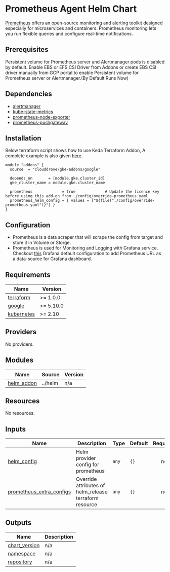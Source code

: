 # Prometheus Agent Helm Chart

[Prometheus](https://prometheus.io/docs/introduction/overview/) offers an open-source monitoring and alerting toolkit designed especially for microservices and containers. Prometheus monitoring lets you run flexible queries and configure real-time notifications.

## Prerequisites
Persistent volume for Prometheus server and Alertmanager pods is disabled by default. Enable EBS or EFS CSI Driver from Addons or create EBS CSI driver manually from GCP portal to enable Persistent volume for Prometheus server or Alertmanager.(By Default Runs Now)

## Dependencies
- [alertmanager](https://github.com/prometheus-community/helm-charts/tree/main/charts/alertmanager)
- [kube-state-metrics](https://github.com/prometheus-community/helm-charts/tree/main/charts/kube-state-metrics)
- [prometheus-node-exporter](https://github.com/prometheus-community/helm-charts/tree/main/charts/prometheus-node-exporter)
- [prometheus-pushgateway](https://github.com/walker-tom/helm-charts/tree/main/charts/prometheus-pushgateway)

## Installation
Below terraform script shows how to use Keda Terraform Addon, A complete example is also given [here](https://github.com/clouddrove/terraform-google-gke-addons/blob/master/_examples/complete/main.tf).

```hcl
module "addons" {
  source  = "clouddrove/gke-addons/google"

  depends_on       = [module.gke.cluster_id]
  gke_cluster_name = module.gke.cluster_name

  prometheus             = true             # Update the licence key before using this add-on from ./config/override-prometheus.yaml
  prometheus_helm_config = { values = ["${file("./config/override-prometheus.yaml")}"] }
}
```

## Configuration
- Prometheus is a data scraper that will scrape the config from target and store it in Volume or Storge.
- Prometheus is used for Monitoring and Logging with Grafana service. Checkout [this](https://github.com/clouddrove/terraform-google-gke-addons/blob/master/_examples/complete/config/grafana/override-grafana.yaml) Grafana default configuration to add Prometheus URL as a data-source for Grafana dashboard.

<!-- BEGINNING OF PRE-COMMIT-TERRAFORM DOCS HOOK -->
## Requirements

| Name | Version |
|------|---------|
| <a name="requirement_terraform"></a> [terraform](#requirement\_terraform) | >= 1.0.0 |
| <a name="requirement_google"></a> [google](#requirement\_google) | >= 5.10.0 |
| <a name="requirement_kubernetes"></a> [kubernetes](#requirement\_kubernetes) | >= 2.10 |

## Providers

No providers.

## Modules

| Name | Source | Version |
|------|--------|---------|
| <a name="module_helm_addon"></a> [helm\_addon](#module\_helm\_addon) | ../helm | n/a |

## Resources

No resources.

## Inputs

| Name | Description | Type | Default | Required |
|------|-------------|------|---------|:--------:|
| <a name="input_helm_config"></a> [helm\_config](#input\_helm\_config) | Helm provider config for prometheus | `any` | `{}` | no |
| <a name="input_prometheus_extra_configs"></a> [prometheus\_extra\_configs](#input\_prometheus\_extra\_configs) | Override attributes of helm\_release terraform resource | `any` | `{}` | no |

## Outputs

| Name | Description |
|------|-------------|
| <a name="output_chart_version"></a> [chart\_version](#output\_chart\_version) | n/a |
| <a name="output_namespace"></a> [namespace](#output\_namespace) | n/a |
| <a name="output_repository"></a> [repository](#output\_repository) | n/a |
<!-- END OF PRE-COMMIT-TERRAFORM DOCS HOOK -->
